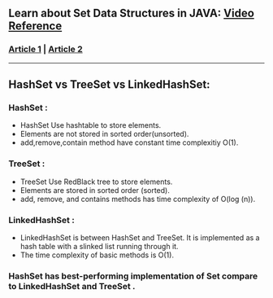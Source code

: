 ## Learn about Set Data Structures in JAVA: [Video Reference](https://youtu.be/rS4VWfPUArY)
### [Article 1](https://www.geeksforgeeks.org/set-in-java/) | [Article 2](https://iq.opengenus.org/set-in-java/)

<hr>

## HashSet vs TreeSet vs LinkedHashSet:
### HashSet :
- HashSet Use hashtable to store elements.
- Elements are not stored in sorted order(unsorted).
- add,remove,contain method have constant time complexitiy O(1).

### TreeSet :
- TreeSet Use RedBlack tree to store elements.
- Elements are stored in sorted order (sorted).
- add, remove, and contains methods has time complexity of O(log (n)).
### LinkedHashSet :
- LinkedHashSet is between HashSet and TreeSet. It is implemented as a hash table with a slinked list running through it.
- The time complexity of basic methods is O(1).

### HashSet has best-performing implementation of Set compare to LinkedHashSet and TreeSet .
